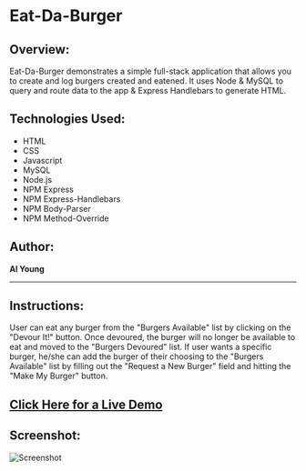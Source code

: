 # Eat-Da-Burger

## Overview:

Eat-Da-Burger demonstrates a simple full-stack application that allows you to create and log burgers created and eatened. It uses Node & MySQL to query and route data to the app & Express Handlebars to generate HTML.

## Technologies Used:
- HTML
- CSS
- Javascript
- MySQL
- Node.js
- NPM Express
- NPM Express-Handlebars
- NPM Body-Parser
- NPM Method-Override

## Author:

<strong>Al Young</strong>
<hr>

## Instructions:

User can eat any burger from the "Burgers Available" list by clicking on the "Devour It!" button.  Once devoured, the burger will no longer be available to eat and moved to the "Burgers Devoured" list.  If user wants a specific burger, he/she can add the burger of their choosing to the "Burgers Available" list by filling out the "Request a New Burger" field and hitting the "Make My Burger" button.  

## [Click Here for a Live Demo](https://blooming-taiga-51598.herokuapp.com)

## Screenshot:
            
 <img src="https://packleader206.github.io/burger/public/assets/img/screenshot.png" alt="Screenshot">
 
 <br>
